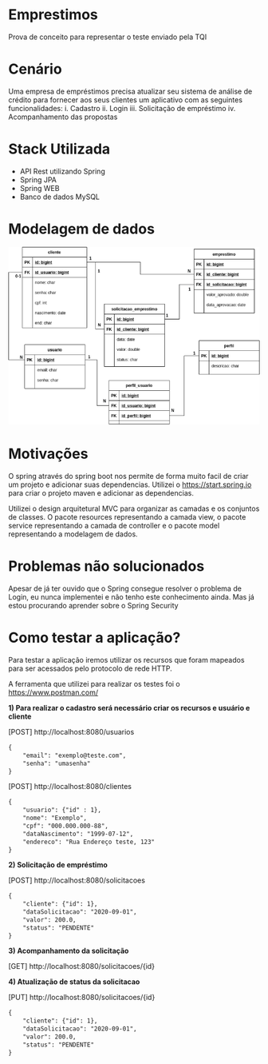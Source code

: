 # Emprestimos

Prova de conceito para representar o teste enviado pela TQI

# Cenário
Uma empresa de empréstimos precisa atualizar seu sistema de análise de crédito para fornecer aos seus clientes um aplicativo com as seguintes funcionalidades:
i.	Cadastro
ii.	Login
iii.	Solicitação de empréstimo
iv.	Acompanhamento das propostas

# Stack Utilizada
  - API Rest utilizando Spring
  - Spring JPA
  - Spring WEB
  - Banco de dados MySQL

# Modelagem de dados

![Modelagem de dados](der/projeto_TQI.png)

# Motivações

O spring através do spring boot nos permite de forma muito facil de criar um projeto e adicionar suas dependencias. Utilizei o https://start.spring.io para criar o projeto maven e adicionar as dependencias.

Utilizei o design arquitetural MVC para organizar as camadas e os conjuntos de classes.
O pacote resources representando a camada view, o pacote service representando a camada de controller e o pacote model representando a modelagem de dados.

# Problemas não solucionados
Apesar de já ter ouvido que o Spring consegue resolver o problema de Login, eu nunca implementei e não tenho este conhecimento ainda. Mas já estou procurando aprender sobre o Spring Security

# Como testar a aplicação?

Para testar a aplicação iremos utilizar os recursos que foram mapeados para ser acessados pelo protocolo de rede HTTP.

A ferramenta que utilizei para realizar os testes foi o https://www.postman.com/

**1) Para realizar o cadastro será necessário criar os recursos e usuário e cliente**

[POST] http://localhost:8080/usuarios

    {
	    "email": "exemplo@teste.com",
	    "senha": "umasenha"
    }

[POST] http://localhost:8080/clientes

    {
	    "usuario": {"id" : 1},
	    "nome": "Exemplo",
	    "cpf": "000.000.000-88",
	    "dataNascimento": "1999-07-12",
	    "endereco": "Rua Endereço teste, 123"
    }
**2) Solicitação de empréstimo**

[POST] http://localhost:8080/solicitacoes

    {
	    "cliente": {"id": 1},
	    "dataSolicitacao": "2020-09-01",
	    "valor": 200.0,
	    "status": "PENDENTE"
    }

**3) Acompanhamento da solicitação**
  
[GET] http://localhost:8080/solicitacoes/{id}

**4) Atualização de status da solicitacao**

[PUT] http://localhost:8080/solicitacoes/{id}

    {
	    "cliente": {"id": 1},
	    "dataSolicitacao": "2020-09-01",
	    "valor": 200.0,
	    "status": "PENDENTE"
    }